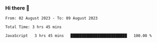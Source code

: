 ### Hi there 👋

<!--START_SECTION:waka-->

```all_time
From: 02 August 2023 - To: 09 August 2023

Total Time: 3 hrs 45 mins

JavaScript   3 hrs 45 mins   █████████████████████████   100.00 %
```

<!--END_SECTION:waka-->
